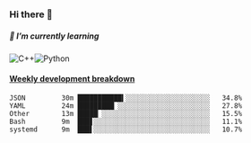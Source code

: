 ### Hi there 👋

##### 🌱 I’m currently learning

![C++](https://img.shields.io/badge/-C++-00599C?style=flat-square&logo=c)![Python](https://img.shields.io/badge/-Python-black?style=flat-square&logo=Python)


<!-- waka-box start -->
#### <a href="https://gist.github.com/bf274261b4c8553e17fc709dfc3cfa97" target="_blank">Weekly development breakdown</a>
```text
JSON     	 30m ███████████▍░░░░░░░░░░░░░░░░░░░░░   34.8% 
YAML     	 24m █████████▏░░░░░░░░░░░░░░░░░░░░░░░   27.8% 
Other    	 13m █████▏░░░░░░░░░░░░░░░░░░░░░░░░░░░   15.5% 
Bash     	 9m  ███▋░░░░░░░░░░░░░░░░░░░░░░░░░░░░░   11.1% 
systemd  	 9m  ███▌░░░░░░░░░░░░░░░░░░░░░░░░░░░░░   10.7% 
```
<!-- Powered by https://github.com/YouEclipse/waka-box-go . -->
<!-- waka-box end -->



<!--
**KomoreKalu/KomoreKalu** is a ✨ _special_ ✨ repository because its `README.md` (this file) appears on your GitHub profile.

Here are some ideas to get you started:

- 🔭 I’m currently working on ...
- 🌱 I’m currently learning ...
- 👯 I’m looking to collaborate on ...
- 🤔 I’m looking for help with ...
- 💬 Ask me about ...
- 📫 How to reach me: ...
- 😄 Pronouns: ...
- ⚡ Fun fact: ...
-->

